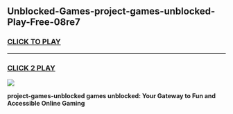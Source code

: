 
## Unblocked-Games-project-games-unblocked-Play-Free-08re7
<h3>
<a href="https://premium76.site?title=project-games-unblocked&ref=18A1">CLICK TO PLAY</a></h3>
<hr>

<h3>
<a href="https://premium76.site?title=project-games-unblocked&ref=18A1">CLICK 2 PLAY</a>
  
</h3>

<a href="https://premium76.site?title=project-games-unblocked&ref=18A1"><img src="https://clearcache.store/games.png"></a>


**project-games-unblocked games unblocked: Your Gateway to Fun and Accessible Online Gaming**
